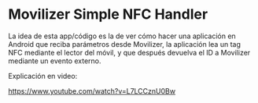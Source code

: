 # Movilizer Simple NFC Handler

La idea de esta app/código es la de ver cómo hacer una aplicación en Android que reciba parámetros desde Movilizer, la aplicación lea un tag NFC mediante el lector del móvil, y que después devuelva el ID a Movilizer mediante un evento externo.


Explicación en video:

https://www.youtube.com/watch?v=L7LCCznU0Bw
